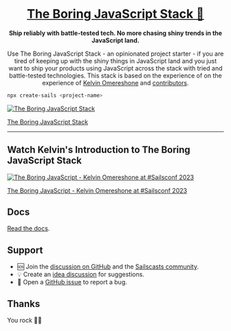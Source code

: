 <div align="center">
  <h1 align="center"><a href="https://www.epicweb.dev/epic-stack">The Boring JavaScript Stack 🥱</a></h1>
  <strong align="center">
    Ship reliably with battle-tested tech. No more chasing shiny trends in the JavaScript land.
  </strong>
  <p>
   Use The Boring JavaScript Stack - an opinionated project starter - if you are tired of keeping up with the shiny things in JavaScript land and you just want to ship your products using JavaScript across the stack with tried and battle-tested technologies. This stack is based on the experience of
    on the experience of <a href="https://dominuskelvin.dev">Kelvin Omereshone</a> and
    <a href="https://github.com/sailscastshq/boring-stack/graphs/contributors">contributors</a>.
  </p>
</div>

```sh
npx create-sails <project-name>
```
[![The Boring JavaScript Stack](https://github.com/sailscastshq/boring-stack/blob/main/logo.png)](https://sailscasts.com/boring)

[The Boring JavaScript Stack](https://sailscasts.com/boring)

<hr />

## Watch Kelvin's Introduction to The Boring JavaScript Stack

[![The Boring JavaScript - Kelvin Omereshone at #Sailsconf 2023](https://img.youtube.com/vi/qX69jEyAIc0/0.jpg)](https://youtu.be/qX69jEyAIc0)

[The Boring JavaScript - Kelvin Omereshone at #Sailsconf 2023](https://youtu.be/qX69jEyAIc0)

## Docs

[Read the docs](https://docs.sailscasts.com).

## Support

- 🆘 Join the [discussion on GitHub](https://github.com/sailscastshq/boring-stack/discussions)
  and the [Sailscasts community](https://sailscasts.com/chat).
- 💡 Create an [idea discussion](https://github.com/sailscastshq/boring-stack/discussions/new?category=ideas)
  for suggestions.
- 🐛 Open a [GitHub issue](https://github.com/sailscastshq/boring-stack/issues) to report a bug.

## Thanks

You rock 🤘🏾

